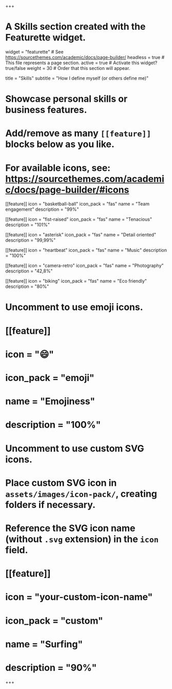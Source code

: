 +++
# A Skills section created with the Featurette widget.
widget = "featurette"  # See https://sourcethemes.com/academic/docs/page-builder/
headless = true  # This file represents a page section.
active = true  # Activate this widget? true/false
weight = 30  # Order that this section will appear.

title = "Skills"
subtitle = "How I define myself (or others define me)"

# Showcase personal skills or business features.
# 
# Add/remove as many `[[feature]]` blocks below as you like.
# 
# For available icons, see: https://sourcethemes.com/academic/docs/page-builder/#icons

[[feature]]
  icon = "basketball-ball"
  icon_pack = "fas"
  name = "Team engagement"
  description = "99%"

[[feature]]
  icon = "fist-raised"
  icon_pack = "fas"
  name = "Tenacious"
  description = "101%"

[[feature]]
  icon = "asterisk"
  icon_pack = "fas"
  name = "Detail oriented"
  description = "99,99%"
  
[[feature]]
  icon = "heartbeat"
  icon_pack = "fas"
  name = "Music"
  description = "100%"  
  
[[feature]]
  icon = "camera-retro"
  icon_pack = "fas"
  name = "Photography"
  description = "42,8%"

[[feature]]
  icon = "biking"
  icon_pack = "fas"
  name = "Eco friendly"
  description = "80%"


# Uncomment to use emoji icons.
# [[feature]]
#  icon = ":smile:"
#  icon_pack = "emoji"
#  name = "Emojiness"
#  description = "100%"  

# Uncomment to use custom SVG icons.
# Place custom SVG icon in `assets/images/icon-pack/`, creating folders if necessary.
# Reference the SVG icon name (without `.svg` extension) in the `icon` field.
# [[feature]]
#  icon = "your-custom-icon-name"
#  icon_pack = "custom"
#  name = "Surfing"
#  description = "90%"

+++
